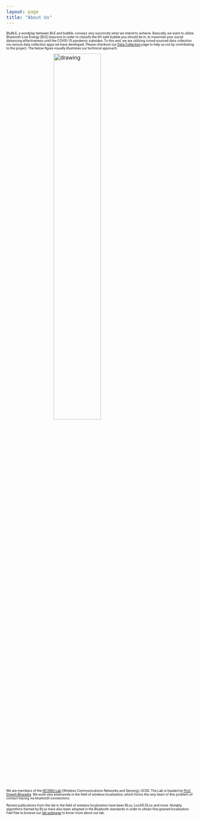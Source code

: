 ```yaml
---
layout: page
title: "About Us"
---
```


<p> BluBLE, a wordplay between BLE and bubble, conveys very succinctly what we intend to achieve. Basically, we want to utilize Bluetooth Low Energy (BLE) beacons in order to classify the 6ft safe bubble you should be in, to maximize your social distancing effectiveness until the COVID-19 pandemic subsides. To this end, we are utilizing crowd-sourced data collection via various data collection apps we have developed. Please checkout our <a href="https://wcsng.github.io/blubble-site/categories">Data Collection</a> page to help us out by contributing to the project. The below figure visually illustrates our technical approach.</p>


<img src="https://wcsng.github.io/blubble-site/assets/res/sys_arch.png" class="center" alt="drawing" width="500"/>

<p> We are members of the <a href="https://wcsng.ucsd.edu">WCSNG Lab</a> (Wireless Communications Networks and Sensing), UCSD. The Lab is headed by <a href="http://web.eng.ucsd.edu/~dineshb/">Prof. Dinesh Bharadia</a>. We work very extensively in the field of wireless localization, which forms the very heart of this problem of contact tracing via bluetooth connections. </p>

<p> Recent publications from the lab in the field of wireless localization have been BLoc, LocAP, DLoc and more. Notably, algorithms framed by BLoc have also been adopted in the Bluetooth standards in order to obtain fine-grained localization. Feel free to browse our <a href="https://wcsng.ucsd.edu">lab webpage</a> to know more about our lab. </p>

<style>

@media screen and (min-width: 601px) {
  h4 {
    font-size:1.3vw;
    font-family: Ariel, sans-serif;
  }
  p {
    font-size:0.95vw;
    font-family: Roboto, sans-serif;
  }
  li {
    font-size:0.95vw;
    font-family: Roboto, sans-serif;
  }
  .center {
  display: block;
  margin-left: auto;
  margin-right: auto;
  width: 50%;
}
/*  h5 {
  font-size:0.95vw;
  font-family: Ariel, sans-serif;
  }*/

}

/* If the screen size is 600px wide or less, set the font-size of <div> to 30px */
@media screen and (max-width: 600px) {
  h4 {
    font-size:6vw;
    font-family: Ariel, sans-serif;
  }
  p {
    font-size:4vw;
    font-family: Roboto, sans-serif;
  }
  li {
    font-size:4vw;
    font-family: Roboto, sans-serif;
  }
  .center {
  display: block;
  margin-left: auto;
  margin-right: auto;
  width: 80%;
  }

  /*h5 {
  font-size:4vw;
  font-family: Ariel, sans-serif;
  }*/
}

</style>